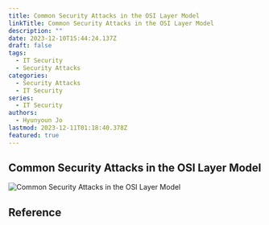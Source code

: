 ```yaml
---
title: Common Security Attacks in the OSI Layer Model
linkTitle: Common Security Attacks in the OSI Layer Model
description: ""
date: 2023-12-10T15:44:24.137Z
draft: false
tags:
  - IT Security
  - Security Attacks
categories:
  - Security Attacks
  - IT Security
series:
  - IT Security
authors:
  - Hyunyoun Jo
lastmod: 2023-12-11T01:18:40.378Z
featured: true
---
```


## Common Security Attacks in the OSI Layer Model

![Common Security Attacks in the OSI Layer Model](media/images/common-security-attacks-in-the-osi-layer-model.jpg)

## Reference
